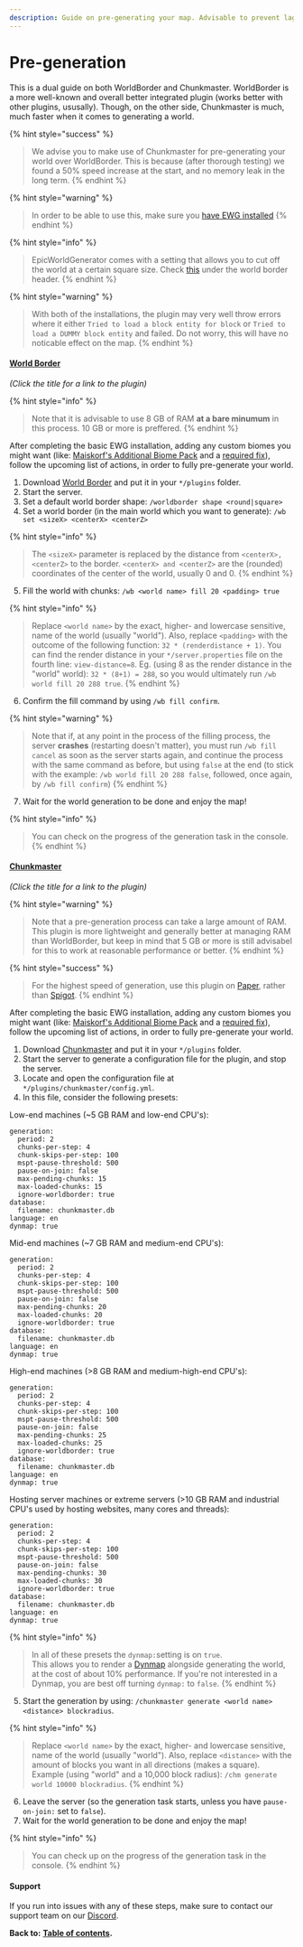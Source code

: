 ```yaml
---
description: Guide on pre-generating your map. Advisable to prevent lag.
---
```


# Pre-generation

This is a dual guide on both WorldBorder and Chunkmaster. WorldBorder is a more well-known and overall better integrated plugin \(works better with other plugins, ususally\). Though, on the other side, Chunkmaster is much, much faster when it comes to generating a world.

{% hint style="success" %}
> We advise you to make use of Chunkmaster for pre-generating your world over WorldBorder. This is because \(after thorough testing\) we found a 50% speed increase at the start, and no memory leak in the long term.
{% endhint %}

{% hint style="warning" %}
> In order to be able to use this, make sure you [have EWG installed](basic-installation.md)
{% endhint %}

{% hint style="info" %}
> EpicWorldGenerator comes with a setting that allows you to cut off the world at a certain square size. Check [this](https://docs.dynamic-bytes.com/beginner/world-settings) under the world border header.
{% endhint %}

{% hint style="warning" %}
> With both of the installations, the plugin may very well throw errors where it either `Tried to load a block entity for block` or `Tried to load a DUMMY block entity` and failed. Do not worry, this will have no noticable effect on the map.
{% endhint %}

#### [World Border](https://www.spigotmc.org/resources/worldborder.60905/)

_\(Click the title for a link to the plugin\)_

{% hint style="info" %}
> Note that it is advisable to use 8 GB of RAM **at a bare minumum** in this process. 10 GB or more is preffered.
{% endhint %}

After completing the basic EWG installation, adding any custom biomes you might want \(like: [Maiskorf's Additional Biome Pack](https://1drv.ms/u/s!AmrRJ70wu8OUgZFrT8lExKbsl8NSmw?e=CgumZH) and a [required fix](https://discord.com/channels/576841187256827905/576844840847802398/711257243953266755)\), follow the upcoming list of actions, in order to fully pre-generate your world.   
  
1. Download [World Border](https://www.spigotmc.org/resources/worldborder.60905/) and put it in your `*/plugins` folder.   
2. Start the server.   
3. Set a default world border shape: `/worldborder shape <round|square>`   
4. Set a world border \(in the main world which you want to generate\): `/wb set <sizeX> <centerX> <centerZ>`

{% hint style="info" %}
> The `<sizeX>` parameter is replaced by the distance from `<centerX>, <centerZ>` to the border. `<centerX> and <centerZ>` are the \(rounded\) coordinates of the center of the world, usually 0 and 0.
{% endhint %}

5. Fill the world with chunks: `/wb <world name> fill 20 <padding> true` 

{% hint style="info" %}
> Replace `<world name>` by the exact, higher- and lowercase sensitive, name of the world \(usually "world"\). Also, replace `<padding>` with the outcome of the following function: `32 * (renderdistance + 1)`. You can find the render distance in your `*/server.properties` file on the fourth line: `view-distance=8`. Eg. \(using 8 as the render distance in the "world" world\): `32 * (8+1) = 288`, so you would ultimately run `/wb world fill 20 288 true`.
{% endhint %}

6. Confirm the fill command by using `/wb fill confirm`. 

{% hint style="warning" %}
> Note that if, at any point in the process of the filling process, the server **crashes** \(restarting doesn\'t matter\), you must run `/wb fill cancel` as soon as the server starts again, and continue the process with the same command as before, but using `false` at the end \(to stick with the example: `/wb world fill 20 288 false`, followed, once again, by `/wb fill confirm`\)
{% endhint %}

7. Wait for the world generation to be done and enjoy the map! 

{% hint style="info" %}
> You can check on the progress of the generation task in the console.
{% endhint %}

#### [Chunkmaster](https://www.spigotmc.org/resources/chunkmaster.71351/)

_\(Click the title for a link to the plugin\)_

{% hint style="warning" %}
> Note that a pre-generation process can take a large amount of RAM. This plugin is more lightweight and generally better at managing RAM than WorldBorder, but keep in mind that 5 GB or more is still advisabel for this to work at reasonable performance or better.
{% endhint %}

{% hint style="success" %}
> For the highest speed of generation, use this plugin on [Paper](https://papermc.io/downloads), rather than [Spigot](https://hub.spigotmc.org/jenkins/job/BuildTools/org.spigotmc$builder/lastBuild/).
{% endhint %}

After completing the basic EWG installation, adding any custom biomes you might want \(like: [Maiskorf's Additional Biome Pack](https://1drv.ms/u/s!AmrRJ70wu8OUgZFrT8lExKbsl8NSmw?e=CgumZH) and a [required fix](https://discord.com/channels/576841187256827905/576844840847802398/711257243953266755)\), follow the upcoming list of actions, in order to fully pre-generate your world. 

1. Download [Chunkmaster](https://www.spigotmc.org/resources/chunkmaster.71351/) and put it in your `*/plugins` folder.   
2. Start the server to generate a configuration file for the plugin, and stop the server.   
3. Locate and open the configuration file at `*/plugins/chunkmaster/config.yml`.   
4. In this file, consider the following presets:

Low-end machines \(~5 GB RAM and low-end CPU's\):

```text
generation:
  period: 2
  chunks-per-step: 4
  chunk-skips-per-step: 100
  mspt-pause-threshold: 500
  pause-on-join: false
  max-pending-chunks: 15
  max-loaded-chunks: 15
  ignore-worldborder: true
database:
  filename: chunkmaster.db
language: en
dynmap: true
```

Mid-end machines \(~7 GB RAM and medium-end CPU's\):

```text
generation:
  period: 2
  chunks-per-step: 4
  chunk-skips-per-step: 100
  mspt-pause-threshold: 500
  pause-on-join: false
  max-pending-chunks: 20
  max-loaded-chunks: 20
  ignore-worldborder: true
database:
  filename: chunkmaster.db
language: en
dynmap: true
```

High-end machines \(&gt;8 GB RAM and medium-high-end CPU's\):

```text
generation:
  period: 2
  chunks-per-step: 4
  chunk-skips-per-step: 100
  mspt-pause-threshold: 500
  pause-on-join: false
  max-pending-chunks: 25
  max-loaded-chunks: 25
  ignore-worldborder: true
database:
  filename: chunkmaster.db
language: en
dynmap: true
```

Hosting server machines or extreme servers \(&gt;10 GB RAM and industrial CPU's used by hosting websites, many cores and threads\):

```text
generation:
  period: 2
  chunks-per-step: 4
  chunk-skips-per-step: 100
  mspt-pause-threshold: 500
  pause-on-join: false
  max-pending-chunks: 30
  max-loaded-chunks: 30
  ignore-worldborder: true
database:
  filename: chunkmaster.db
language: en
dynmap: true
```

{% hint style="info" %}
> In all of these presets the `dynmap:`setting is on `true`.  
> This allows you to render a [Dynmap](https://shockbyte.com/billing/knowledgebase/92/How-to-Set-Up-Dynmap.html) alongside generating the world, at the cost of about 10% performance. If you're not interested in a Dynmap, you are best off turning `dynmap:` to `false`.
{% endhint %}

5. Start the generation by using: `/chunkmaster generate <world name> <distance> blockradius`.

{% hint style="info" %}
> Replace `<world name>` by the exact, higher- and lowercase sensitive, name of the world \(usually "world"\). Also, replace `<distance>` with the amount of blocks you want in all directions \(makes a square\). Example \(using "world" and a 10,000 block radius\): `/chm generate world 10000 blockradius`.
{% endhint %}

6. Leave the server \(so the generation task starts, unless you have `pause-on-join:` set to `false`\).  
7. Wait for the world generation to be done and enjoy the map!

{% hint style="info" %}
> You can check up on the progress of the generation task in the console.
{% endhint %}

#### Support

If you run into issues with any of these steps, make sure to contact our support team on our [Discord](https://discord.gg/Jq3ecb3).

**Back to:** [**Table of contents**](https://docs.dynamic-bytes.com/table-of-contents)**.**

